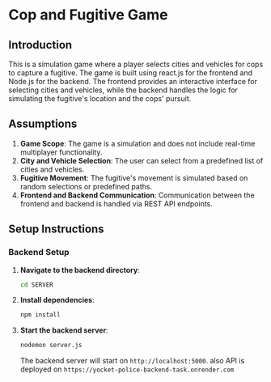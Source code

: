 # Cop and Fugitive Game

## Introduction

This is a simulation game where a player selects cities and vehicles for cops to capture a fugitive. The game is built using react.js for the frontend and Node.js for the backend. The frontend provides an interactive interface for selecting cities and vehicles, while the backend handles the logic for simulating the fugitive's location and the cops' pursuit.

## Assumptions

1. **Game Scope**: The game is a simulation and does not include real-time multiplayer functionality.
2. **City and Vehicle Selection**: The user can select from a predefined list of cities and vehicles.
3. **Fugitive Movement**: The fugitive's movement is simulated based on random selections or predefined paths.
4. **Frontend and Backend Communication**: Communication between the frontend and backend is handled via REST API endpoints.



## Setup Instructions

### Backend Setup

1. **Navigate to the backend directory**:
    ```sh
    cd SERVER
    ```

2. **Install dependencies**:
    ```sh
    npm install
    ```

3. **Start the backend server**:
    ```sh
    nodemon server.js
    ```
    The backend server will start on `http://localhost:5000`. also API is deployed on `https://yocket-police-backend-task.onrender.com`
